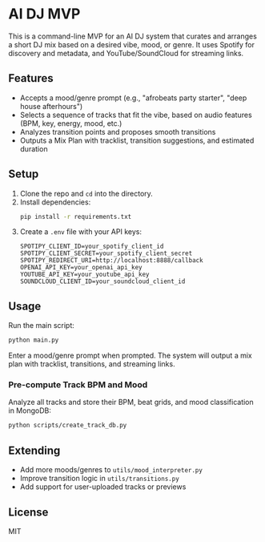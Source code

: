 # AI DJ MVP

This is a command-line MVP for an AI DJ system that curates and arranges a short DJ mix based on a desired vibe, mood, or genre. It uses Spotify for discovery and metadata, and YouTube/SoundCloud for streaming links.

## Features
- Accepts a mood/genre prompt (e.g., "afrobeats party starter", "deep house afterhours")
- Selects a sequence of tracks that fit the vibe, based on audio features (BPM, key, energy, mood, etc.)
- Analyzes transition points and proposes smooth transitions
- Outputs a Mix Plan with tracklist, transition suggestions, and estimated duration

## Setup
1. Clone the repo and `cd` into the directory.
2. Install dependencies:
   ```bash
   pip install -r requirements.txt
   ```
3. Create a `.env` file with your API keys:
   ```env
   SPOTIPY_CLIENT_ID=your_spotify_client_id
   SPOTIPY_CLIENT_SECRET=your_spotify_client_secret
   SPOTIPY_REDIRECT_URI=http://localhost:8888/callback
   OPENAI_API_KEY=your_openai_api_key
   YOUTUBE_API_KEY=your_youtube_api_key
   SOUNDCLOUD_CLIENT_ID=your_soundcloud_client_id
   ```

## Usage
Run the main script:
```bash
python main.py
```
Enter a mood/genre prompt when prompted. The system will output a mix plan with tracklist, transitions, and streaming links.

### Pre-compute Track BPM and Mood
Analyze all tracks and store their BPM, beat grids, and mood classification in MongoDB:

```bash
python scripts/create_track_db.py
```

## Extending
- Add more moods/genres to `utils/mood_interpreter.py`
- Improve transition logic in `utils/transitions.py`
- Add support for user-uploaded tracks or previews

## License
MIT 